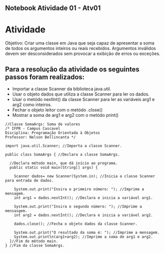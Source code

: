 ## Notebook Atividade 01 - Atv01

# Atividade
Objetivo: Criar uma classe em Java que seja capaz de apresentar a soma de todos os argumentos inteiros ou reais recebidos. Argumentos inválidos devem ser desconsiderados sem provocar a exibição de erros ou exceções.

## Para a resolução da atividade os seguintes passos foram realizados:

* Importar a classe Scanner da biblioteca java.util.
* Usar o objeto dados que utiliza a classe Scanner para ler os dados.
* Usar o metódo nextInt() da classe Scanner para ler as variáveis arg1 e arg2 como inteiros.
* Fechar o objeto leitor com o metódo .close()
* Mostrar a soma de arg1 e arg2 com o metódo print()

```
//Classe SomaArgs: Soma de valores 
/* IFPR - Campus Cascavel
Disciplina: Programação Orientada à Objetos
Professor: Nelson Bellincanta */ 

import java.util.Scanner; //Importa a classe Scanner.

public class SomaArgs { //Declara a classe SomaArgs.

  //Declara método main, que dá início ao programa.
  public static void main(String[] args) {

    Scanner dados= new Scanner(System.in); //Inicia a classe Scanner para entrada de dados.

    System.out.print("Insira o primeiro número: "); //Imprime a mensagem.
    int arg1 = dados.nextInt(); //Declara e inicia a variável arg1.

    System.out.print("Insira o segundo número: "); //Imprime a mensasgem.
    int arg2 = dados.nextInt(); //Declara e inicia a variável arg2.

    dados.close(); //Fecha o objeto dados da classe Scanner.

    System.out.print("O resultado da soma é: "); //Imprime a mensagem.
    System.out.println(arg1+arg2); //Imprime a soma de arg1 e arg2.
  }//Fim do método main.
} //Fim da classe SomaArgs.

```
